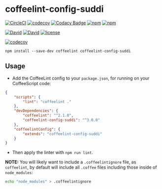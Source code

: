 # coffeelint-config-suddi

[![CircleCI](https://circleci.com/gh/suddi/coffeelint-config-suddi.svg?style=svg)](https://circleci.com/gh/suddi/coffeelint-config-suddi)
[![codecov](https://codecov.io/gh/suddi/coffeelint-config-suddi/branch/master/graph/badge.svg)](https://codecov.io/gh/suddi/coffeelint-config-suddi)
[![Codacy Badge](https://api.codacy.com/project/badge/Grade/f3cbca070bbd4488b579748680348c28)](https://www.codacy.com/app/suddir/coffeelint-config-suddi)
[![npm](https://img.shields.io/npm/v/coffeelint-config-suddi.svg)](https://www.npmjs.com/package/coffeelint-config-suddi)
[![npm](https://img.shields.io/npm/dt/coffeelint-config-suddi.svg)](https://www.npmjs.com/package/coffeelint-config-suddi)

[![David](https://img.shields.io/david/suddi/coffeelint-config-suddi.svg)](https://david-dm.org/suddi/coffeelint-config-suddi)
[![David](https://img.shields.io/david/dev/suddi/coffeelint-config-suddi.svg)](https://david-dm.org/suddi/coffeelint-config-suddi?type=dev)
[![license](https://img.shields.io/github/license/suddi/coffeelint-config-suddi.svg)](https://raw.githubusercontent.com/suddi/coffeelint-config-suddi/master/LICENSE)

[![codecov](https://codecov.io/gh/suddi/coffeelint-config-suddi/branch/master/graphs/commits.svg)](https://codecov.io/gh/suddi/coffeelint-config-suddi)

````
npm install --save-dev coffeelint coffeelint-config-suddi
````

## Usage

- Add the CoffeeLint config to your `package.json`, for running on your CoffeeScript code:

```json
{
	"scripts": {
		"lint": "coffeelint ."
	},
	"devDependencies": {
		"coffeelint": "^2.1.0",
		"coffeelint-config-suddi": "^3.0.0"
	},
	"coffeelintConfig": {
		"extends": "coffeelint-config-suddi"
	}
}
```

- Then apply the linter with `npm run lint`.

**NOTE:** You will likely want to include a `.coffeelintignore` file, as `coffeelint`, by default will include all `.coffee` files including those inside of `node_modules`:

````sh
echo "node_modules" > .coffeelintignore
````
